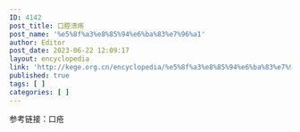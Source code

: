 ```yaml
---
ID: 4142
post_title: 口腔溃疡
post_name: '%e5%8f%a3%e8%85%94%e6%ba%83%e7%96%a1'
author: Editor
post_date: 2023-06-22 12:09:17
layout: encyclopedia
link: 'http://kege.org.cn/encyclopedia/%e5%8f%a3%e8%85%94%e6%ba%83%e7%96%a1'
published: true
tags: [ ]
categories: [ ]
---
```

参考链接：口疮